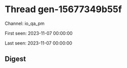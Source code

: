# Thread gen-15677349b55f
Channel: io_qa_pm

First seen: 2023-11-07 00:00:00

Last seen: 2023-11-07 00:00:00

## Digest



